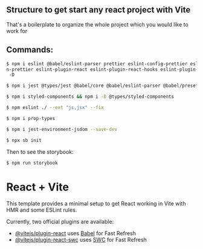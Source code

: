 ## Structure to get start any react project with Vite

That's a boilerplate to organize the whole project which you would like to work for

## Commands:

```bash
$ npm i eslint @babel/eslint-parser prettier eslint-config-prettier eslint-plugi
n-prettier eslint-plugin-react eslint-plugin-react-hooks eslint-plugin-storybook
 -D
```
```bash
$ npm i jest @types/jest @babel/core @babel/eslint-parser @babel/preset-env @babel/preset-react babel-jest babel-loader jest-styled-components jest-environment-jsdom @testing-library/react @testing-library/jest-dom -D
```
```bash
$ npm i styled-components && npm i -D @types/styled-components
```
```bash
$ npm eslint ./ --ext "js,jsx" --fix
```
```bash
$ npm i prop-types
```
```bash
$ npm i jest-environment-jsdom --save-dev
```
```bash
$ npx sb init
```

Then to see the storybook: 
```bash
$ npm run storybook
```


# React + Vite

This template provides a minimal setup to get React working in Vite with HMR and some ESLint rules.

Currently, two official plugins are available:

- [@vitejs/plugin-react](https://github.com/vitejs/vite-plugin-react/blob/main/packages/plugin-react/README.md) uses [Babel](https://babeljs.io/) for Fast Refresh
- [@vitejs/plugin-react-swc](https://github.com/vitejs/vite-plugin-react-swc) uses [SWC](https://swc.rs/) for Fast Refresh

